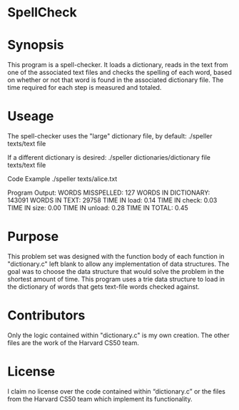 # SpellCheck

# Synopsis
This program is a spell-checker. It loads a dictionary, reads in the text from one of the associated text files and checks the spelling of each word, based on whether or not that word is found in the associated dictionary file. The time required for each step is measured and totaled.

# Useage
The spell-checker uses the "large" dictionary file, by default:
./speller texts/text file

If a different dictionary is desired:
./speller dictionaries/dictionary file texts/text file

Code Example
./speller texts/alice.txt

Program Output:
WORDS MISSPELLED:     127
WORDS IN DICTIONARY:  143091
WORDS IN TEXT:        29758
TIME IN load:         0.14
TIME IN check:        0.03
TIME IN size:         0.00
TIME IN unload:       0.28
TIME IN TOTAL:        0.45

# Purpose
This problem set was designed with the function body of each function in "dictionary.c" left blank to allow any implementation of data structures.
The goal was to choose the data structure that would solve the problem in the shortest amount of time. This program uses a trie data structure to load in the dictionary of words that gets text-file words checked against.

# Contributors
Only the logic contained within "dictionary.c" is my own creation. The other files are the work of the Harvard CS50 team.

# License
I claim no license over the code contained within “dictionary.c” or the files from the Harvard CS50 team which implement its functionality.
